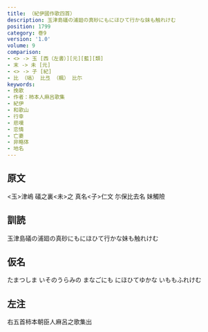 ```yaml
---
title: （紀伊國作歌四首）
description: 玉津島礒の浦廻の真砂にもにほひて行かな妹も触れけむ
position: 1799
category: 巻9
version: '1.0'
volume: 9
comparison:
- <> -> 玉 [西（左書）][元][藍][類]
- 末 -> 未 [元]
- <> -> 子 [紀]
- 比 （塙） 比弖 （楓） 比尓
keywords:
- 挽歌
- 作者：柿本人麻呂歌集
- 紀伊
- 和歌山
- 行幸
- 悲嘆
- 恋情
- 亡妻
- 非略体
- 地名
---
```


## 原文

<玉>津嶋 礒之裏<未>之 真名<子>仁文 尓保比去名 妹觸險

## 訓読

玉津島礒の浦廻の真砂にもにほひて行かな妹も触れけむ

## 仮名

たまつしま いそのうらみの まなごにも にほひてゆかな いももふれけむ

## 左注

右五首柿本朝臣人麻呂之歌集出
